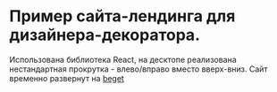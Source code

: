 # Пример сайта-лендинга для дизайнера-декоратора. 

Использована библиотека React, на десктопе реализована нестандартная прокрутка - влево/вправо вместо вверх-вниз.
Сайт временно развернут на [beget](http://y91807mb.beget.tech/)
